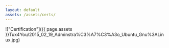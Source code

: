 ```yaml
---
layout: default
assets: /assets/certs/
---
```

!["Certification"]({{ page.assets }}Tux4You/2015_02_19_Adminstra%C3%A7%C3%A3o_Ubuntu_Gnu%3ALinux.jpg)
